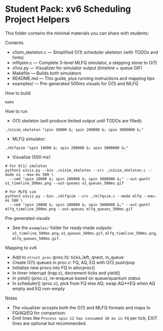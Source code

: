 # Student Pack: xv6 Scheduling Project Helpers

This folder contains the minimal materials you can share with students:

Contents
- o1sim_skeleton.c — Simplified O(1) scheduler skeleton (with TODOs and hints)
- mlfqsim.c — Complete 3-level MLFQ simulator, a stepping stone to O(1)
- o1viz.py — Visualizer for simulator output (timeline + queue GIF)
- Makefile — Builds both simulators
- README.md — This guide, plus running instructions and mapping tips
 - examples/ — Pre-generated 500ms visuals for O(1) and MLFQ

How to build

```
make
```

How to run

- O(1) skeleton (will produce limited output until TODOs are filled):
```
./o1sim_skeleton "spin 10000 &; spin 200000 &; spin 3000000 &;"
```
- MLFQ simulator:
```
./mlfqsim "spin 10000 &; spin 200000 &; spin 3000000 &;"
```
- Visualize (500 ms):
```
# For O(1) skeleton
python3 o1viz.py --bin ./o1sim_skeleton --src ./o1sim_skeleton.c --mode o1 --max-ms 500 \
  --cmd "spin 10000 &; spin 200000 &; spin 3000000 &;" --out-gantt o1_timeline_500ms.png --out-queues o1_queues_500ms.gif

# For MLFQ sim
python3 o1viz.py --bin ./mlfqsim --src ./mlfqsim.c --mode mlfq --max-ms 500 \
  --cmd "spin 10000 &; spin 200000 &; spin 3000000 &;" --out-gantt mlfq_timeline_500ms.png --out-queues mlfq_queues_500ms.gif
```

Pre-generated visuals
- See the `examples/` folder for ready-made outputs: `o1_timeline_500ms.png`, `o1_queues_500ms.gif`, `mlfq_timeline_500ms.png`, `mlfq_queues_500ms.gif`.

Mapping to xv6
- Add to `struct proc` (proc.h): ticks_left, qnext, in_queue
- Create O(1) queues in proc.c: FQ, AQ, EQ with O(1) push/pop
- Initialize new procs into FQ in allocproc()
- In timer interrupt (trap.c), decrement ticks and yield()
- In yield() (proc.c), re-enqueue based on queue/quantum status
- In scheduler() (proc.c), pick from FQ else AQ; swap AQ<->EQ when AQ empty and EQ non-empty

Notes
- The visualizer accepts both the O(1) and MLFQ formats and maps to FQ/AQ/EQ for comparison.
- Emit lines like `Process spin 12 has consumed 10 ms in FQ` per tick; EXIT lines are optional but recommended.
